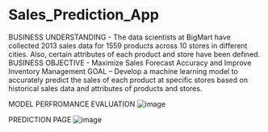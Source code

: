 # Sales_Prediction_App
BUSINESS UNDERSTANDING - The data scientists at BigMart have collected 2013 sales data for 1559 products across 10 stores in different cities. Also, certain attributes of each product and store have been defined. 
BUSINESS OBJECTIVE - Maximize Sales Forecast Accuracy and Improve Inventory Management
GOAL – Develop a machine learning model to accurately predict the sales of each product at specific stores based on historical sales data and attributes of products and stores. 


MODEL PERFROMANCE EVALUATION
![image](https://github.com/neelbanodiya/Sales_Prediction_App/assets/77720586/c281bf06-ae42-4820-9f20-5da2a64dfe61)


PREDICTION PAGE 
![image](https://github.com/neelbanodiya/Sales_Prediction_App/assets/77720586/4c49ba0a-39d5-442b-8b53-0d04f761fc74)

